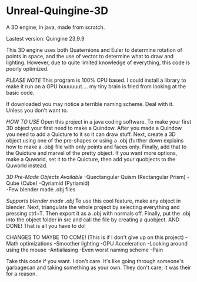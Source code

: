 # Unreal-Quingine-3D
A 3D engine, in java, made from scratch.

Lastest version: Quingine 23.9.9

This 3D engine uses both Quaternions and Euler to determine rotation of points in space,
and the use of vector to determine what to draw and lighting.
However, due to quite limited knowledge of everything,
this code is poorly optimized.

*PLEASE NOTE*
This program is 100% CPU based. I could install a library to
make it run on a GPU buuuuuut.... my tiny brain is fried from looking at the basic code.

If downloaded you may notice a terrible naming scheme.
Deal with it. Unless you don't want to.

*HOW TO USE*
Open this project in a java coding software. To make your first 3D object your first need to make a Quindow.
After you made a Quindow you need to add a Quicture to it so it can draw stuff. Next, create a 3D object 
using one of the pre-shapes or using a .obj (further down explains how to make a .obj) file with only points and faces only. Finally, add that to 
the Quicture and marvel of the pretty object. If you want more options, make a Quworld, set it to the Quicture, then add your quobjects to the
Quworld instead.

*3D Pre-Made Objects Available*
-Quectangular Quism (Rectangular Prism)
-Qube (Cube)
-Qyriamid (Pyriamid)\
-Few blender made .obj files

*Supports blender made .obj*
To use this cool feature, make any object in blender. Next, triangulate the whole project by selecting everything
and pressing ctrl+T. Then export it as a .obj with normals off. Finally, put the .obj into the
object folder in src and call the file by creating a quobject. AND DONE! That is all you have to do! 

CHANGES TO MAYBE TO COME! (This is if I don't give up on this project)
-Math optimizations
-Smoother lighting
-GPU Acceleration
-Looking around using the mouse
-Antialiasing
-Even worst naming scheme
-Pain

Take this code if you want. I don't care.
It's like going through someone's garbagecan
and taking something as your own.
They don't care; it was their for a reason.
